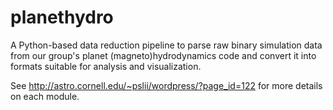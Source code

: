 # planethydro
A Python-based data reduction pipeline to parse raw binary simulation data from our group's planet (magneto)hydrodynamics code and convert it into formats suitable for analysis and visualization.

See http://astro.cornell.edu/~pslii/wordpress/?page_id=122 for more details on each module.
